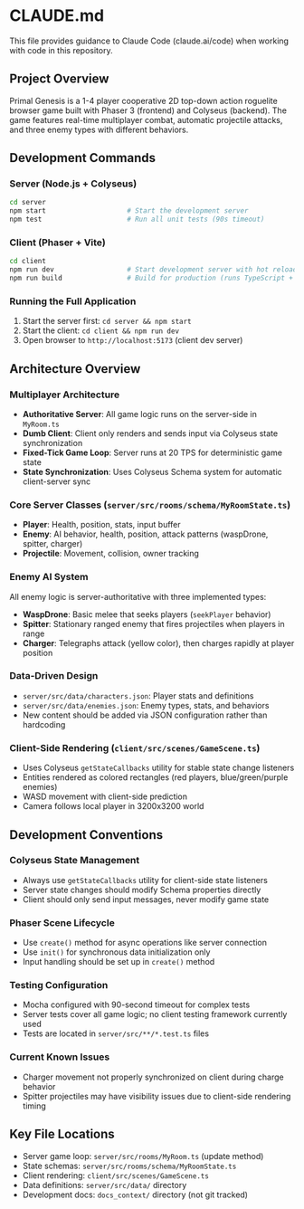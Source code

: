 # CLAUDE.md

This file provides guidance to Claude Code (claude.ai/code) when working with code in this repository.

## Project Overview

Primal Genesis is a 1-4 player cooperative 2D top-down action roguelite browser game built with Phaser 3 (frontend) and Colyseus (backend). The game features real-time multiplayer combat, automatic projectile attacks, and three enemy types with different behaviors.

## Development Commands

### Server (Node.js + Colyseus)
```bash
cd server
npm start                    # Start the development server
npm test                     # Run all unit tests (90s timeout)
```

### Client (Phaser + Vite)
```bash
cd client
npm run dev                  # Start development server with hot reload
npm run build                # Build for production (runs TypeScript + Vite build)
```

### Running the Full Application
1. Start the server first: `cd server && npm start`
2. Start the client: `cd client && npm run dev`
3. Open browser to `http://localhost:5173` (client dev server)

## Architecture Overview

### Multiplayer Architecture
- **Authoritative Server**: All game logic runs on the server-side in `MyRoom.ts`
- **Dumb Client**: Client only renders and sends input via Colyseus state synchronization
- **Fixed-Tick Game Loop**: Server runs at 20 TPS for deterministic game state
- **State Synchronization**: Uses Colyseus Schema system for automatic client-server sync

### Core Server Classes (`server/src/rooms/schema/MyRoomState.ts`)
- **Player**: Health, position, stats, input buffer
- **Enemy**: AI behavior, health, position, attack patterns (waspDrone, spitter, charger)
- **Projectile**: Movement, collision, owner tracking

### Enemy AI System
All enemy logic is server-authoritative with three implemented types:
- **WaspDrone**: Basic melee that seeks players (`seekPlayer` behavior)
- **Spitter**: Stationary ranged enemy that fires projectiles when players in range
- **Charger**: Telegraphs attack (yellow color), then charges rapidly at player position

### Data-Driven Design
- `server/src/data/characters.json`: Player stats and definitions
- `server/src/data/enemies.json`: Enemy types, stats, and behaviors
- New content should be added via JSON configuration rather than hardcoding

### Client-Side Rendering (`client/src/scenes/GameScene.ts`)
- Uses Colyseus `getStateCallbacks` utility for stable state change listeners
- Entities rendered as colored rectangles (red players, blue/green/purple enemies)
- WASD movement with client-side prediction
- Camera follows local player in 3200x3200 world

## Development Conventions

### Colyseus State Management
- Always use `getStateCallbacks` utility for client-side state listeners
- Server state changes should modify Schema properties directly
- Client should only send input messages, never modify game state

### Phaser Scene Lifecycle
- Use `create()` method for async operations like server connection
- Use `init()` for synchronous data initialization only
- Input handling should be set up in `create()` method

### Testing Configuration
- Mocha configured with 90-second timeout for complex tests
- Server tests cover all game logic; no client testing framework currently used
- Tests are located in `server/src/**/*.test.ts` files

### Current Known Issues
- Charger movement not properly synchronized on client during charge behavior
- Spitter projectiles may have visibility issues due to client-side rendering timing

## Key File Locations
- Server game loop: `server/src/rooms/MyRoom.ts` (update method)
- State schemas: `server/src/rooms/schema/MyRoomState.ts`
- Client rendering: `client/src/scenes/GameScene.ts`
- Data definitions: `server/src/data/` directory
- Development docs: `docs_context/` directory (not git tracked)